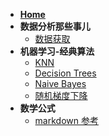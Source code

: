 
* [**Home**](/)
* **数据分析那些事儿**
  * [数据获取](/数据分析那些事儿/数据获取.md)
* **机器学习-经典算法**
  * [KNN](/KNN/README.md)
  * [Decision Trees](/DecisionTrees/README.md)
  * [Naive Bayes](/NaiveBayes/README.md)
  * [随机梯度下降](/StochasticGradientDescent/README.md)
* **数学公式**
  * [markdown 参考](/math/README.md)
